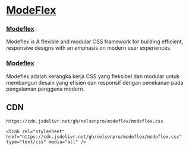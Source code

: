 # [ModeFlex](https://nelsenpro.github.io/modeflex/)
### [Modeflex](https://nelsenpro.github.io/modeflex/)
Modeflex is A flexible and modular CSS framework for building efficient, responsive designs with an emphasis on modern user experiences.

### [Modeflex](https://nelsenpro.github.io/modeflex/)
Modeflex adalah kerangka kerja CSS yang fleksibel dan modular untuk membangun desain yang efisien dan responsif dengan penekanan pada pengalaman pengguna modern.
## CDN
```
https://cdn.jsdelivr.net/gh/nelsenpro/modeflex/modeflex.css
```
```
<link rel="stylesheet" href="https://cdn.jsdelivr.net/gh/nelsenpro/modeflex/modeflex.css" type="text/css" media="all" />
```
